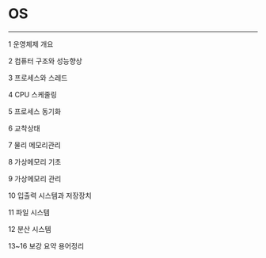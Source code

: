 OS
===
<hr/>

1 운영체제 개요

2 컴퓨터 구조와 성능향상

3 프로세스와 스레드

4 CPU 스케줄링

5 프로세스 동기화

6 교착상태

7 물리 메모리관리

8 가상메모리 기초

9 가상메모리 관리

10 입출력 시스템과 저장장치

11 파일 시스템

12 분산 시스템

13~16 보강 요약 용어정리
